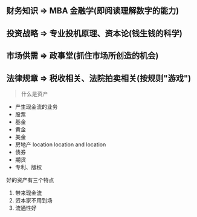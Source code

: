 ## 财务知识 => MBA 金融学(即阅读理解数字的能力)
## 投资战略 => 专业投机原理、资本论(钱生钱的科学)
## 市场供需 => 政事堂(抓住市场所创造的机会)
## 法律规章 => 税收相关、法院拍卖相关(按规则"游戏")

> 什么是资产

+ 产生现金流的业务
+ 股票
+ 基金
+ 黄金
+ 美金
+ 房地产 location location and location
+ 债券
+ 期货
+ 专利、版权

好的资产有三个特点

1. 带来现金流
2. 资本家不用到场
3. 流通性好